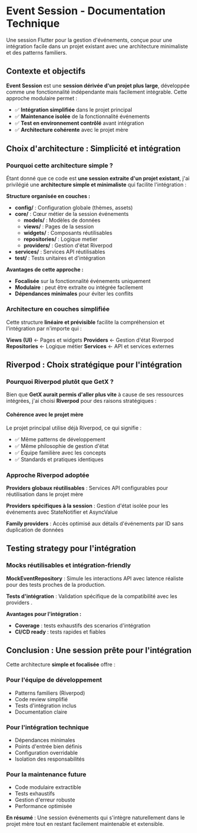 # Event Session - Documentation Technique

Une session Flutter pour la gestion d'événements, conçue pour une intégration facile dans un projet existant avec une architecture minimaliste et des patterns familiers.

## Contexte et objectifs

**Event Session** est une **session dérivée d'un projet plus large**, développée comme une fonctionnalité indépendante mais facilement intégrable. Cette approche modulaire permet :

- ✅ **Intégration simplifiée** dans le projet principal
- ✅ **Maintenance isolée** de la fonctionnalité événements  
- ✅ **Test en environnement contrôlé** avant intégration
- ✅ **Architecture cohérente** avec le projet mère

## Choix d'architecture : Simplicité et intégration

### Pourquoi cette architecture simple ?

Étant donné que ce code est **une session extraite d'un projet existant**, j'ai privilégié une **architecture simple et minimaliste** qui facilite l'intégration :

**Structure organisée en couches :**
- **config/** : Configuration globale (thèmes, assets)
- **core/** : Cœur métier de la session événements
  - **models/** : Modèles de données
  - **views/** : Pages de la session
  - **widgets/** : Composants réutilisables
  - **repositories/** : Logique metier
  - **providers/** : Gestion d'état Riverpod
- **services/** : Services API réutilisables
- **test/** : Tests unitaires et d'intégration

**Avantages de cette approche :**
- **Focalisée** sur la fonctionnalité événements uniquement
- **Modulaire** : peut être extraite ou intégrée facilement
- **Dépendances minimales** pour éviter les conflits

### Architecture en couches simplifiée

Cette structure **linéaire et prévisible** facilite la compréhension et l'intégration par n'importe qui :

**Views (UI)** ← Pages et widgets
**Providers** ← Gestion d'état Riverpod  
**Repositories** ← Logique métier
**Services** ← API et services externes

## Riverpod : Choix stratégique pour l'intégration

### Pourquoi Riverpod plutôt que GetX ?

Bien que **GetX aurait permis d'aller plus vite** à cause de ses ressources intégrées, j'ai choisi **Riverpod** pour des raisons stratégiques :

#### **Cohérence avec le projet mère**
Le projet principal utilise déjà Riverpod, ce qui signifie :
- ✅ Même patterns de développement
- ✅ Même philosophie de gestion d'état  
- ✅ Équipe familière avec les concepts
- ✅ Standards et pratiques identiques

### Approche Riverpod adoptée

**Providers globaux réutilisables** : Services API configurables pour réutilisation dans le projet mère

**Providers spécifiques à la session** : Gestion d'état isolée pour les événements avec StateNotifier et AsyncValue

**Family providers** : Accès optimisé aux détails d'événements par ID sans duplication de données


## Testing strategy pour l'intégration

### Mocks réutilisables et intégration-friendly

**MockEventRepository** : Simule les interactions API avec latence réaliste pour des tests proches de la production.

**Tests d'intégration** : Validation spécifique de la compatibilité avec les providers .

**Avantages pour l'intégration :**
- **Coverage** : tests exhaustifs des scenarios d'intégration
- **CI/CD ready** : tests rapides et fiables

##  Conclusion : Une session prête pour l'intégration

Cette architecture **simple et focalisée** offre :

### **Pour l'équipe de développement**
- Patterns familiers (Riverpod)
- Code review simplifié
- Tests d'intégration inclus
- Documentation claire

### **Pour l'intégration technique**
- Dépendances minimales
- Points d'entrée bien définis  
- Configuration overridable
- Isolation des responsabilités

### **Pour la maintenance future**
- Code modulaire extractible
- Tests exhaustifs
- Gestion d'erreur robuste
- Performance optimisée

**En résumé** : Une session événements qui s'intègre naturellement dans le projet mère tout en restant facilement maintenable et extensible.


